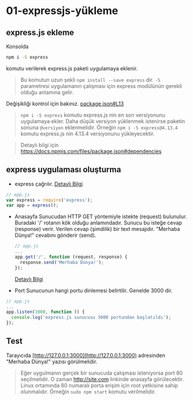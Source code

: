 # 01-expressjs-yükleme

## express.js ekleme
Konsolda
```bash
npm i -S express
```
komutu verilerek express.js paketi uygulamaya eklenir.
> Bu komutun uzun şekli `npm install --save express` dir. `-S` parametresi uygulamanın çalışması için express modülünün gerekli olduğu anlamına gelir.

Değişikliği kontrol için bakınız. [package.json#L13](package.json#L13)

> `npm i -S express` komutu express.js nin en son versiyonunu uygulamaya ekler. Daha düşük versiyon yüklenmek istenirse paketin sonuna `@versiyon` eklenmelidir. Örneğin `npm i -S express@4.13.4` komutu express.js nin 4.13.4 versiyonunu yükleyecektir.

> Detaylı bilgi için https://docs.npmjs.com/files/package.json#dependencies

## express uygulaması oluşturma
- express çağrılır. [Detaylı Bilgi](http://expressjs.com/en/4x/api.html#express)
```js
// app.js
var express = require('express');
var app = express();
```

- Anasayfa
Sunucudan HTTP GET yöntemiyle istekte (request) bulunulur. Buradaki '/' rotanın kök olduğu anlamındadır. Sunucu bu isteğe cevap (response) verir. Verilen cevap (şimdilik) bir text mesajıdır. "Merhaba Dünya!" cevabını gönderir (send).

  ```js
  // app.js
  ...
  app.get('/', function (request, response) {
    response.send('Merhaba Dünya!');
  });
  ```
  [Detaylı Bilgi](http://expressjs.com/en/4x/api.html#app.get.method)

- Port
Sunucunun hangi portu dinlemesi belirtilir. Genelde 3000 dir.
```js
// app.js
...
app.listen(3000, function () {
  console.log('express.js sunucusu 3000 portundan başlatıldı');
});
```

## Test

Tarayıcıda [http://127.0.0.1:3000](http://127.0.0.1:3000) adresinden "Merhaba Dünya!" yazısı görülmelidir.

> Eğer uygulmanın gerçek bir sunucuda çalışması isteniyorsa port 80 seçilmelidir. O zaman http://site.com linkinde anasayfa görülecektir. Linux ortamında 80 numaralı porta erişim için root yetkisine sahip olunmalıdır. Örneğin `sudo npm start` komutu verilmelidir. 
